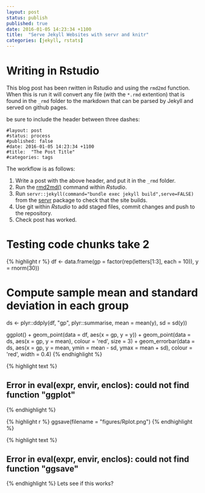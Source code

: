 ```yaml
---
layout: post
status: publish
published: true
date: 2016-01-05 14:23:34 +1100
title:  "Serve Jekyll Websites with servr and knitr"
categories: [jekyll, rstats]
---
```

# Writing in Rstudio
This blog post has been rwitten in Rstudio and using the `rmd2md` function. When this is run it will convert any file (with the `*.rmd` extention) that is found in the `_rmd` folder to the markdown that can be parsed by Jekyll and served on github pages. 
 
be sure to include the header between three dashes:
 
```
#layout: post
#status: process
#published: false
#date: 2016-01-05 14:23:34 +1100
#title:  "The Post Title"
#categories: tags
```
 
The workflow is as follows:
1. Write a post with the above header, and put it in the `_rmd` folder.
2. Run the [rmd2md()](https://github.com/AndySouth/andysouth.github.io/blob/master/rmd2md.r) command within *Rstudio*.
3. Run `servr::jekyll(command="bundle exec jekyll build",serve=FALSE)` from the [servr](https://github.com/yihui/servr) package to check that the site builds.
4. Use git within *Rstudio* to add staged files, commit changes and push to the repository.
5. Check post has worked.
 
# Testing code chunks take 2

{% highlight r %}
df <- data.frame(gp = factor(rep(letters[1:3], each = 10)),
                 y = rnorm(30))
# Compute sample mean and standard deviation in each group
ds <- plyr::ddply(df, "gp", plyr::summarise, mean = mean(y), sd = sd(y))
 
 
ggplot() +
  geom_point(data = df, aes(x = gp, y = y)) +
  geom_point(data = ds, aes(x = gp, y = mean),
             colour = 'red', size = 3) +
  geom_errorbar(data = ds, aes(x = gp, y = mean,
                               ymin = mean - sd, ymax = mean + sd),
                colour = 'red', width = 0.4)
{% endhighlight %}



{% highlight text %}
## Error in eval(expr, envir, enclos): could not find function "ggplot"
{% endhighlight %}



{% highlight r %}
ggsave(filename = "figures/Rplot.png")
{% endhighlight %}



{% highlight text %}
## Error in eval(expr, envir, enclos): could not find function "ggsave"
{% endhighlight %}
Lets see if this works?
